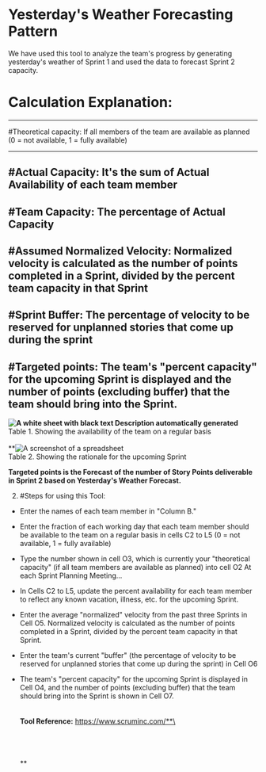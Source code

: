 # Yesterday's Weather Forecasting Pattern

We have used this tool to analyze the team's progress by generating
yesterday\'s weather of Sprint 1 and used the data to forecast Sprint 2
capacity.

# Calculation Explanation:
  -----------------------------------------------------------------------
  #Theoretical capacity:            If all members of the team are
                                      available as planned (0 = not
                                      available, 1 = fully available)
  ----------------------------------- -----------------------------------
  #Actual Capacity:              It's the sum of Actual Availability
                                      of each team member
-----------------------------------------------------------------------
  #Team Capacity:                   The percentage of Actual Capacity
-----------------------------------------------------------------------
  #Assumed Normalized Velocity:    Normalized velocity is calculated
                                      as the number of points completed
                                      in a Sprint, divided by the percent
                                      team capacity in that Sprint
-----------------------------------------------------------------------
  #Sprint Buffer:                   The percentage of velocity to be
                                      reserved for unplanned stories that
                                      come up during the sprint
-----------------------------------------------------------------------
  #Targeted points:                 The team\'s \"percent capacity\"
                                      for the upcoming Sprint is
                                      displayed and the number of points
                                      (excluding buffer) that the team
                                      should bring into the Sprint.
  -----------------------------------------------------------------------

**![A white sheet with black text Description automatically
generated](./image1.png)**\
                                                        Table 1. Showing the availability of the team on a regular basis\
\
**![A screenshot of a
spreadsheet](./image2.PNG)\
                                                        Table 2. Showing the rationale for the upcoming Sprint

**Targeted points is the Forecast of the number of Story Points
deliverable in Sprint 2 based on Yesterday's Weather Forecast.**

2.  #Steps for using this Tool:
-   Enter the names of each team member in \"Column B."

-   Enter the fraction of each working day that each team member should
    be available to the team on a regular basis in cells C2 to L5 (0 =
    not available, 1 = fully available)

-   Type the number shown in cell O3, which is currently your
    \"theoretical capacity\" (if all team members are available as
    planned) into cell O2 At each Sprint Planning Meeting...

-   In Cells C2 to L5, update the percent availability for each team
    member to reflect any known vacation, illness, etc. for the upcoming
    Sprint.

-   Enter the average \"normalized\" velocity from the past three
    Sprints in Cell O5. Normalized velocity is calculated as the number
    of points completed in a Sprint, divided by the percent team
    capacity in that Sprint.

-   Enter the team\'s current \"buffer\" (the percentage of velocity to
    be reserved for unplanned stories that come up during the sprint) in
    Cell O6

-   The team\'s \"percent capacity\" for the upcoming Sprint is
    displayed in Cell O4, and the number of points (excluding buffer)
    that the team should bring into the Sprint is shown in Cell O7. **\
    \
    \
    Tool Reference:** https://www.scruminc.com/**\
    \
    \
    \
    \
    \
    **
